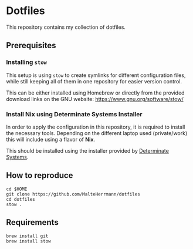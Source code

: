 # Dotfiles

This repository contains my collection of dotfiles.

## Prerequisites

### Installing `stow`

This setup is using `stow` to create symlinks for different configuration files, while still keeping all of them in one repository for easier version control.

This can be either installed using Homebrew or directly from the provided download links on the GNU website:
https://www.gnu.org/software/stow/

### Install Nix using Determinate Systems Installer

In order to apply the configuration in this repository, it is required to install the necessary tools.
Depending on the different laptop used (private/work) this will include using a flavor of **Nix**.

This should be installed using the installer provided by [Determinate Systems](https://docs.determinate.systems/getting-started/individuals/#install).

## How to reproduce

```
cd $HOME
git clone https://github.com/MalteHerrmann/dotfiles
cd dotfiles
stow .
```

## Requirements

```
brew install git
brew install stow
```

